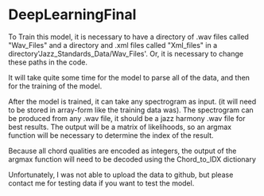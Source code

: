 # DeepLearningFinal


To Train this model, it is necessary to have a directory of .wav files called "Wav_Files" and a directory and .xml files called "Xml_files" in a directory'Jazz_Standards_Data/Wav_Files'. Or, it is necessary to change these paths in the code.

It will take quite some time for the model to parse all of the data, and then for the training of the model. 

After the model is trained, it can take any spectrogram as input. (it will need to be stored in array-form like the training data was). The spectrogram can be produced from any .wav file, it should be a jazz harmony .wav file for best results.  The output will be a matrix of likelihoods, so an argmax function will be necessary to determine the index of the result.

Because all chord qualities are encoded as integers, the output of the argmax function will need to be decoded using the Chord_to_IDX dictionary

Unfortunately, I was not able to upload the data to github, but please contact me for testing data if you want to test the model.
